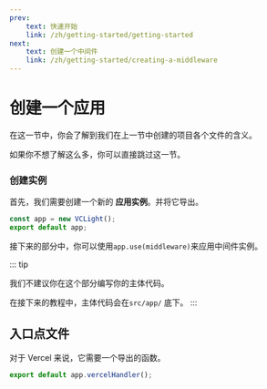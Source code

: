 ```yaml
---
prev: 
    text: 快速开始
    link: /zh/getting-started/getting-started
next: 
    text: 创建一个中间件
    link: /zh/getting-started/creating-a-middleware
---
```


# 创建一个应用

在这一节中，你会了解到我们在上一节中创建的项目各个文件的含义。

如果你不想了解这么多，你可以直接跳过这一节。

### 创建实例

首先，我们需要创建一个新的 **应用实例**。并将它导出。

```TypeScript
const app = new VCLight();
export default app;
```

接下来的部分中，你可以使用`app.use(middleware)`来应用中间件实例。

::: tip

我们不建议你在这个部分编写你的主体代码。

在接下来的教程中，主体代码会在`src/app/` 底下。
:::

## 入口点文件

对于 Vercel 来说，它需要一个导出的函数。

```TypeScript
export default app.vercelHandler();
```

